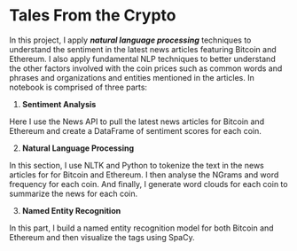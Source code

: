 # Tales From the Crypto


In this project, I apply ***natural language processing*** techniques to understand the sentiment in the latest news articles featuring Bitcoin and Ethereum. I also apply fundamental NLP techniques to better understand the other factors involved with the coin prices such as common words and phrases and organizations and entities mentioned in the articles.
In notebook is comprised of three parts:

1.	**Sentiment Analysis**

Here I use the News API to pull the latest news articles for Bitcoin and Ethereum and create a DataFrame of sentiment scores for each coin.

2.	**Natural Language Processing**

In this section, I use NLTK and Python to tokenize the text in the news articles for for Bitcoin and Ethereum. I then analyse the NGrams and word frequency for each coin. And finally, I generate word clouds for each coin to summarize the news for each coin.

3.	**Named Entity Recognition**

In this part, I build a named entity recognition model for both Bitcoin and Ethereum and then visualize the tags using SpaCy.
